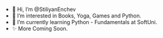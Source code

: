 - 👋 Hi, I’m @StiliyanEnchev
- 👀 I’m interested in Books, Yoga, Games and Python.
- 🌱 I’m currently learning Python - Fundamentals at SoftUni.
- ✨ More Coming Soon.
<!---
StiliyanEnchev/StiliyanEnchev is a ✨ special ✨ repository because its `README.md` (this file) appears on your GitHub profile.
You can click the Preview link to take a look at your changes.
--->
